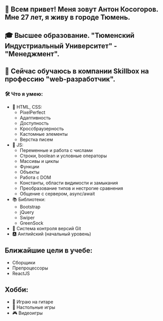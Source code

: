 ## 👋 Всем привет! Меня зовут Антон Косогоров. Мне 27 лет, я живу в городе Тюмень.
## 🎓 Высшее образование. "Тюменский Индустриальный Университет" - "Менеджмент".
## 🌱 Сейчас обучаюсь в компании Skillbox на профессию "web-разработчик".

### 🛠 Что я умею:
  - 🎨 HTML, CSS: 
    - PixelPerfect
    - Адаптивность
    - Доступность
    - Кроссбраузерность
    - Кастомные элементы
    - Верстка писем    
  - 📒 JS:
    - Переменные и работа с числами
    - Строки, boolean и условные операторы
    - Массивы и циклы
    - Функции
    - Объекты
    - Работа с DOM
    - Константы, области видимости и замыкания
    - Преобразование типов и нестрогие сравнения
    - Общение с сервером, async/await    
  - 📚 Библиотеки: 
    - Bootstrap
    - jQuery
    - Swiper
    - GreenSock    
  - 📁 Система контроля версий Git
  - 🅰 Английский (начальный уровень)
  
## Ближайшие цели в учебе: 
  - Сборщики
  - Препроцессоры
  - ReactJS
 
## Хобби: 
 - 🎸 Играю на гитаре
 - 🎲 Настольные игры
 - 🎮 Видеоигры
